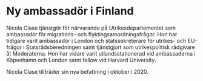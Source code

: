# Ny ambassadör i Finland

Nicola Clase tjänstgör för närvarande på Utrikesdepartementet som ambassadör för migrations- och flyktingsamordningsfrågor. Hon har tidigare varit ambassadör i London och statssekreterare för utrikes- och EU-frågor i Statsrådsberedningen samt tjänstgjort som utrikespolitisk rådgivare åt Moderaterna. Hon har vidare varit utlandsstationerad vid ambassaderna i Köpenhamn och London samt fellow vid Harvard University.

Nicola Clase tillträder sin nya befattning i oktober i 2020.
